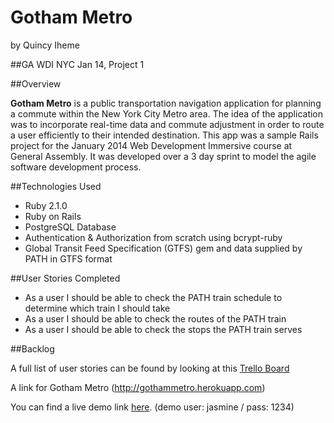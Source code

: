Gotham Metro
============
by Quincy Iheme

##GA WDI NYC Jan 14, Project 1

##Overview

**Gotham Metro** is a public transportation navigation application for planning a commute within the New York City Metro area. The idea of the application was to incorporate real-time data and commute adjustment in order to route a user efficiently to their intended destination. This app was a sample Rails project for the January 2014 Web Development Immersive course at General Assembly. It was developed over a 3 day sprint to model the agile software development process.

##Technologies Used

* Ruby 2.1.0
* Ruby on Rails
* PostgreSQL Database
* Authentication & Authorization from scratch using bcrypt-ruby
* Global Transit Feed Specification (GTFS) gem and data supplied by PATH in GTFS format

##User Stories Completed

* As a user I should be able to check the PATH train schedule to determine which train I should take
* As a user I should be able to check the routes of the PATH train
* As a user I should be able to check the stops the PATH train serves

##Backlog

A full list of user stories can be found by looking at this [Trello Board](https://trello.com/b/atZ7Lt8f/gotham-metro)

A link for Gotham Metro (http://gothammetro.herokuapp.com)

You can find a live demo link <a href="http://jjj-jewelry-box.herokuapp.com/" target="_blank">here</a>. (demo user: jasmine / pass: 1234)

